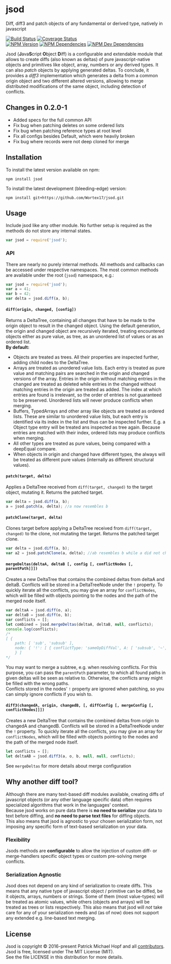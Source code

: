 # jsod
Diff, diff3 and patch objects of any fundamental or derived type, natively in javascript

[![Build Status](https://travis-ci.org/Wortex17/jsod.svg?branch=master)](https://travis-ci.org/Wortex17/jsod)
[![Coverage Status](https://coveralls.io/repos/github/Wortex17/jsod/badge.svg?branch=master)](https://coveralls.io/github/Wortex17/jsod?branch=master)  
[![NPM Version](https://img.shields.io/npm/v/jsod.svg)](https://www.npmjs.com/package/jsod)
[![NPM Dependencies](https://img.shields.io/david/Wortex17/jsod.svg)](https://www.npmjs.com/package/jsod)
[![NPM Dev Dependencies](https://img.shields.io/david/dev/Wortex17/jsod.svg)](https://www.npmjs.com/package/jsod)

Jsod (**J**ava**S**cript **O**bject **D**iff) is a configurable and extendable
module that allows to create diffs (also known as deltas) of pure
javascript-native objects and primitives like object,
array, numbers or any derived types. It can also *patch* objects by applying generated
deltas. To conclude, it provides a *diff3* implementation which generates a delta from
a common origin object and two different altered versions,
allowing to merge distributed modifications of the same object,
including detection of conflicts.

## Changes in 0.2.0-1
- Added specs for the full common API
- Fix bug when patching deletes on some ordered lists
- Fix bug when patching reference types at root level
- Fix all configs besides Default, which were heavily broken
- Fix bug where records were not deep cloned for merge

## Installation
To install the latest version available on npm:
```
npm install jsod
```
To install the latest development (bleeding-edge) version:
```
npm install git+https://github.com/Wortex17/jsod.git
```

## Usage

Include jsod like any other module. No further setup is required as the methods
do not store any internal states.
```javascript
var jsod = require('jsod');
```

### API

There are nearly no purely internal methods.
All methods and callbacks can be accessed under respective namespaces.
The most common methods are available under the root (`jsod`) namespace,
e.g.:
```javascript
var jsod = require('jsod');
var a = 41;
var b = 42;
var delta = jsod.diff(a, b);
```

#### `diff(origin, changed, [config])`
Returns a DeltaTree, containing all changes that have to be made to the
origin object to result in the changed object.
Using the default generation, the origin and changed object are
recursively iterated, treating encountered objects either as
pure value, as tree, as an unordered list of values or as an
ordered list.  
**By default:**
  * Objects are treated as trees. All their properties are inspected further, adding
  child nodes to the DeltaTree.
  * Arrays are treated as unordered value lists. Each entry is treated as pure value
  and matching pairs are searched in the origin and changed versions of the array.
  Entries in the origin without matching entries in the changed are treated as deleted
  while entries in the changed without matching entries in the origin are treated as
  added. The index at which entries are found is irrelevant, so the order of entries
  is not guaranteed to be preserved.
  Unordered lists will never produce conflicts when merging.
  * Buffers, TypedArrays and other array like objects are treated as ordered lists.
  These are similar to unordered value lists, but each entry is identified via its
  index in the list and thus can be inspected further. E.g. a Object type entry will
  be treated ans inspected as tree again.
  Because entries are matched with their index, ordered lists may produce conflicts
  when merging.
  * All other types are treated as pure values,
  being compared with a deepEqual compare.
  * When objects in origin and changed have different types, the always will be
  treated as different pure values (internally as different structural values).

#### `patch(target, delta)`
Applies a DeltaTree received from `diff(target, changed)` to the target object,
mutating it.
Returns the patched target.
```javascript
var delta = jsod.diff(a, b);
a = jsod.patch(a, delta); //a now resembles b
```

#### `patchClone(target, delta)`
Clones target before applying a DeltaTree received from `diff(target, changed)`
to the clone, not mutating the target.
Returns the patched target clone.
```javascript
var delta = jsod.diff(a, b);
var a2 = jsod.patchClone(a, delta); //ab resembles b while a did not change
```

#### `mergeDeltas(deltaA, deltaB [, config [, conflictNodes [, parentPath]]])`
Creates a new DeltaTree that contains the combined deltas from
deltaA and deltaB. Conflicts will be stored in a DeltaTreeNode under the `!` property.
To quickly iterate all the conflicts, you may give an array for `conflictNodes`, which will
be filled with objects pointing to the nodes and the path of the merged node itself.
```javascript
var deltaA = jsod.diff(o, a);
var deltaB = jsod.diff(o, b);
var conflicts = [];
let combined = jsod.mergeDeltas(deltaA, deltaB, null, conflicts);
console.log(conflicts);
/*
[ {
    path: [ 'sub', 'subsub' ],
    node: { '!': [ { conflictType: 'sameOpDiffVal', A: [ 'subsub', '~', 43 ], B: [ 'subsub', '~', 41 ] } ] } 
    } ]
*/
```
You may want to merge a subtree, e.g. when resolving conflicts. For this purpose,
you can pass the `parentPath` parameter, to which all found paths in given deltas
will be seen as relative to. Otherwise, the conflicts array might be filled
with the wrong paths.  
Conflicts stored in the nodes' `!` property are ignored when patching,
so you can simply ignore conflicts if you wish to.

#### `diff3(changedA, origin, changedB, [, diffConfig [, mergeConfig [, conflictNodes]]])`
Creates a new DeltaTree that contains the combined deltas from origin to changedA and changedB.
Conflicts will be stored in a DeltaTreeNode under the `!` property.
To quickly iterate all the conflicts, you may give an array for `conflictNodes`, which will
be filled with objects pointing to the nodes and the path of the merged node itself.
```javascript
let conflicts = [];
let deltaAB = jsod.diff3(a, o, b, null, null, conflicts);
```
See `mergeDeltas` for more details about merge configuration

## Why another diff tool?
Although there are many text-based diff modules available, creating diffs of javascript
objects (or any other language specific data) often requires specialized
algorithms that work in the languages' context.  
Because jsod works on pure data there is **no need to serialize** your data to text
before diffing, and **no need to parse text files** for diffing objects.  
This also means that jsod is agnostic to your chosen serialization form, not imposing
any specific form of text-based serialization on your data.

### Flexibility
Jsods methods are **configurable** to allow the injection of custom diff-
or merge-handlers specific object types or custom pre-solving merge conflicts.

### Serialization Agnostic
Jsod does not depend on any kind of serialization to create diffs.
This means that any native type of javascript object / primitive can be diffed,
be it objects, arrays, numbers or strings.
Some of them (most value-types) will be treated as atomic values, while others
(objects and arrays) will be treated as trees or lists respectively.
This also means that jsod will *not* take care for any of your serialization needs
and (as of now) does not support any extended e.g. line-based text merging.

## License
Jsod is copyright © 2016-present Patrick Michael Hopf and all
[contributors](https://github.com/Wortex17/jsod/graphs/contributors).  
Jsod is free, licensed under The MIT License (MIT).  
See the file LICENSE in this distribution for more details.